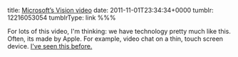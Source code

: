 title: [Microsoft’s Vision video](http://www.microsoft.com/office/vision/)
date: 2011-11-01T23:34:34+0000
tumblr: 12216053054
tumblrType: link
%%%

For lots of this video, I'm thinking: we have technology pretty much like this. Often, its made by Apple. For example, video chat on a thin, touch screen device. [I've seen this before.](http://www.apple.com/iphone/built-in-apps/facetime.html)
